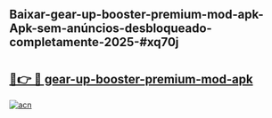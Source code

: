 ## Baixar-gear-up-booster-premium-mod-apk-Apk-sem-anúncios-desbloqueado-completamente-2025-#xq70j

# <h2><a href="https://ainizakaria.my?title=gear-up-booster-premium-mod-apk&ref=20M">🔗👉 🔴 gear-up-booster-premium-mod-apk</a></h2>

[![acn](https://github.com/user-attachments/assets/0f9c940e-d8b0-45ae-aac7-cd30a18b3e1c)](https://ainizakaria.my?title=gear-up-booster-premium-mod-apk&ref=20M)

